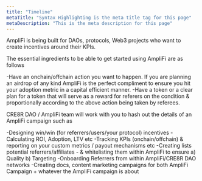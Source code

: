 ```yaml
---
title: "Timeline"
metaTitle: "Syntax Highlighting is the meta title tag for this page"
metaDescription: "This is the meta description for this page"
---
```


AmpliFi is being built for DAOs, protocols, Web3 projects who want to create incentives around their KPIs.

The essential ingredients to be able to get started using AmpliFi are as follows

-Have an onchain/offchain action you want to happen. If you are planning an airdrop of any kind AmpliFi is the perfect compliment to ensure you hit your adoption metric in a capital efficient manner.
-Have a token or a clear plan for a token that will serve as a reward for referers on the condition & proportionally according to the above action being taken by referees.


CRE8R DAO / AmpliFi team will work with you to hash out the details of an AmpliFi campaign such as

-Designing win/win (for referrers/users/your protocol) incentives
-Calculating ROI, Adoption, LTV etc
-Tracking KPIs (onchain/offchain) & reporting on your custom metrics / payout mechanisms etc
-Creating lists potential referrers/affiliates - & whitelisting them within AmpliFi to ensure a) Quality b) Targeting
-Onboarding Referrers from within AmpliFi/CRE8R DAO networks
-Creating docs, content marketing campaigns for both AmpliFi Campaign + whatever the AmpliFi campaign is about
